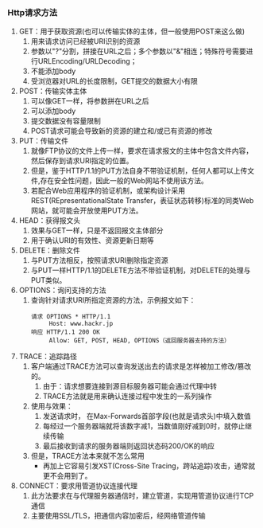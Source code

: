 ### Http请求方法

1. GET：用于获取资源(也可以传输实体的主体，但一般使用POST来这么做)
    1. 用来请求访问已经被URI识别的资源
    2. 参数以"?"分割，拼接在URL之后；多个参数以"&"相连；特殊符号需要进行URLEncoding/URLDecoding；
    3. 不能添加body
    4. 受浏览器对URL的长度限制，GET提交的数据大小有限
2. POST：传输实体主体
    1. 可以像GET一样，将参数拼在URL之后
    2. 可以添加body
    3. 提交数据没有容量限制
    4. POST请求可能会导致新的资源的建立和/或已有资源的修改
3. PUT：传输文件
    1. 就像FTP协议的文件上传一样，要求在请求报文的主体中包含文件内容，然后保存到请求URI指定的位置。
    1. 但是，鉴于HTTP/1.1的PUT方法自身不带验证机制，任何人都可以上传文件,存在安全性问题，因此一般的Web网站不使用该方法。
    1. 若配合Web应用程序的验证机制，或架构设计采用REST(REpresentationalState Transfer，表征状态转移)标准的同类Web网站，就可能会开放使用PUT方法。
4. HEAD：获得报文头
    1. 效果与GET一样，只是不返回报文主体部分
    2. 用于确认URI的有效性、资源更新日期等
5. DELETE：删除文件
    1. 与PUT方法相反，按照请求URI删除指定资源
    2. 与PUT一样HTTP/1.1的DELETE方法不带验证机制，对DELETE的处理与PUT类似。
6. OPTIONS：询问支持的方法
    1. 查询针对请求URI所指定资源的方法，示例报文如下：
        ```
        请求 OPTIONS * HTTP/1.1
             Host: www.hackr.jp
        响应 HTTP/1.1 200 OK
             Allow: GET, POST, HEAD, OPTIONS（返回服务器支持的方法）
        ```
7. TRACE：追踪路径
    1. 客户端通过TRACE方法可以查询发送出去的请求是怎样被加工修改/篡改的。
        1. 由于：请求想要连接到源目标服务器可能会通过代理中转
        2. TRACE方法就是用来确认连接过程中发生的一系列操作
    2. 使用与效果：
        1. 发送请求时， 在Max-Forwards首部字段(也就是请求头)中填入数值
        2. 每经过一个服务器端就将该数字减1，当数值刚好减到0时，就停止继续传输
        3. 最后接收到请求的服务器端则返回状态码200/OK的响应
    3. 但是，TRACE方法本来就不怎么常用
        * 再加上它容易引发XST(Cross-Site Tracing，跨站追踪)攻击，通常就更不会用到了。
8. CONNECT：要求用管道协议连接代理
    1. 此方法要求在与代理服务器通信时，建立管道，实现用管道协议进行TCP通信
    2. 主要使用SSL/TLS，把通信内容加密后，经网络管道传输